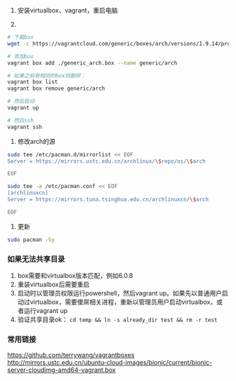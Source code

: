 1. 安装virtualbox、vagrant，重启电脑

1. 
```sh
# 下载box
wget -c https://vagrantcloud.com/generic/boxes/arch/versions/1.9.14/providers/virtualbox.box -O generic_arch.box

# 添加box
vagrant box add ./generic_arch.box --name generic/arch

# 如果之前有相同的box则删除：
vagrant box list
vagrant box remove generic/arch

# 然后启动
vagrant up

# 然后ssh
vagrant ssh
```

1. 修改arch的源

```sh
sudo tee /etc/pacman.d/mirrorlist << EOF
Server = https://mirrors.ustc.edu.cn/archlinux/\$repo/os/\$arch

EOF

sudo tee -a /etc/pacman.conf << EOF
[archlinuxcn]
Server = https://mirrors.tuna.tsinghua.edu.cn/archlinuxcn/\$arch

EOF
```

1. 更新
```sh
sudo pacman -Sy
```

### 如果无法共享目录

1. box需要和virtualbox版本匹配，例如6.0.8
1. 重装virtualbox后需要重启
1. 启动时以管理员权限运行powershell，然后vagrant up。如果先以普通用户启动过virtualbox，需要傻屌相关进程，重新以管理员用户启动virtualbox，或者运行vagrant up
1. 验证共享目录ok： `cd temp && ln -s already_dir test && rm -r test`

### 常用链接

https://github.com/terrywang/vagrantboxes
http://mirrors.ustc.edu.cn/ubuntu-cloud-images/bionic/current/bionic-server-cloudimg-amd64-vagrant.box

